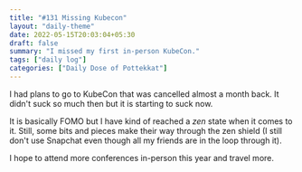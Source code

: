 ```yaml
---
title: "#131 Missing Kubecon"
layout: "daily-theme"
date: 2022-05-15T20:03:04+05:30
draft: false
summary: "I missed my first in-person KubeCon."
tags: ["daily log"]
categories: ["Daily Dose of Pottekkat"]
---
```


I had plans to go to KubeCon that was cancelled almost a month back. It didn't suck so much then but it is starting to suck now.

It is basically FOMO but I have kind of reached a _zen_ state when it comes to it. Still, some bits and pieces make their way through the zen shield (I still don't use Snapchat even though all my friends are in the loop through it).

I hope to attend more conferences in-person this year and travel more.

